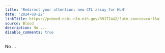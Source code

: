 ```yaml
---
title: 'Redirect your attention: new CTL assay for HLH'
date: '2024-08-22'
linkTitle: https://pubmed.ncbi.nlm.nih.gov/39172442/?utm_source=curl&utm_medium=rss&utm_campaign=journals&utm_content=7603509&fc=None&ff=20240823182241&v=2.18.0.post9+e462414
source: Blood
description: No ...
disable_comments: true
---
```

No ...